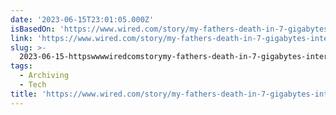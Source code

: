 ```yaml
---
date: '2023-06-15T23:01:05.000Z'
isBasedOn: 'https://www.wired.com/story/my-fathers-death-in-7-gigabytes-internet-archive/'
link: 'https://www.wired.com/story/my-fathers-death-in-7-gigabytes-internet-archive/'
slug: >-
  2023-06-15-httpswwwwiredcomstorymy-fathers-death-in-7-gigabytes-internet-archive
tags:
  - Archiving
  - Tech
title: 'https://www.wired.com/story/my-fathers-death-in-7-gigabytes-internet-archive/'
---
```


